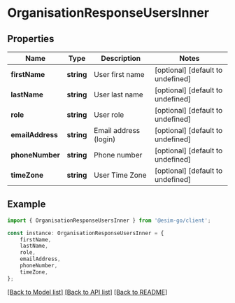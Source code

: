 # OrganisationResponseUsersInner


## Properties

Name | Type | Description | Notes
------------ | ------------- | ------------- | -------------
**firstName** | **string** | User first name | [optional] [default to undefined]
**lastName** | **string** | User last name | [optional] [default to undefined]
**role** | **string** | User role | [optional] [default to undefined]
**emailAddress** | **string** | Email address (login) | [optional] [default to undefined]
**phoneNumber** | **string** | Phone number | [optional] [default to undefined]
**timeZone** | **string** | User Time Zone | [optional] [default to undefined]

## Example

```typescript
import { OrganisationResponseUsersInner } from '@esim-go/client';

const instance: OrganisationResponseUsersInner = {
    firstName,
    lastName,
    role,
    emailAddress,
    phoneNumber,
    timeZone,
};
```

[[Back to Model list]](../README.md#documentation-for-models) [[Back to API list]](../README.md#documentation-for-api-endpoints) [[Back to README]](../README.md)
